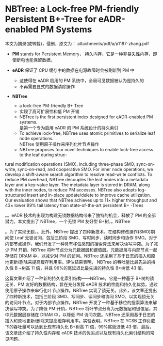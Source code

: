 # NBTree: a Lock-free PM-friendly Persistent B+-Tree for eADR-enabled PM Systems


本文为摘录(或转载)，侵删，原文为： attachments/pdf/a/p1187-zhang.pdf

-   **PM** stands for Persistent Memory， 持久内存，它是一种非易失性内存，即使断电也能保留数据。
-   **eADR** 保证了 CPU 缓存中的数据在电源故障时会被刷新到 PM 中
    -   这使得在 eADR 启用的 PM 系统中，全局可见数据被认为是持久的
    -   不再需要显式的数据清除操作

-   **NBTree**
    -   a lock-free PM-friendly B+ Tree
    -   实现了高可扩展性和低 PM 开销
    -   NBTree is the first persistent index designed for eADR-enabled PM systems. <br />
        是第一个专为启用 eADR 的 PM 系统设计的持久索引
    -   To achieve lock-free, NBTree uses atomic primitives to serialize leaf node operations. <br />
        NBTree 使用原子操作来序列化叶节点操作
    -   NBTree proposes four novel techniques to enable lock-free access to the leaf during struc-

tural modification operations (SMO), including three-phase SMO,
sync-on-write, sync-on-read, and cooperative SMO. For inner node
operations, we develop a shift-aware search algorithm to resolve
read-write conflicts. To reduce PM overhead, NBTree decouples
the leaf nodes into a metadata layer and a key-value layer. The
metadata layer is stored in DRAM, along with the inner nodes, to
reduce PM accesses. NBTree also adopts log-structured insert and
in-place update/delete to improve cache utilization. Our evaluation
shows that NBTree achieves up to 11× higher throughput and 43×
lower 99% tail latency than state-of-the-art persistent B+ -Trees

。。eADR 技术的出现为构建无锁数据结构带来了独特的机会，释放了 PM 的全部潜力。本文提出了
NBTree，一个无锁 PM 友好型 B+树，。NBTree

。为了实现无锁，。此外，NBTree 提出了四种新技术，在结构修改操作(SMO)期间使 Leaf 无锁访问，包括三阶段 SMO、写时同步、读时同步和协作 SMO。对于内部节点操作，我们开发了一种具有移位感知的搜索算法来解决读写冲突。为了减少
PM 开销，NBTree 将叶节点分为元数据层和键值层。元数据层与内部节点一起存储在 DRAM 中，以减少对
PM 的访问。NBTree 还采用了基于日志的插入和原地更新/删除来提高缓存利用率。评估结果表明，
NBTree 的吞吐量比最先进的持久性 B +树高 11 倍，并且 99%的尾延迟比最先进的持久性 B+树低 43 倍。

这篇文章介绍了一种新的持久化索引结构——NBTree，它是一种基于 B+树的锁无关、PM 友好的数据结构，旨在充分发挥 eADR 技术的性能和持久化优势。通过使用原子操作来串行化叶节点操作，NBTree 实现了锁无关。此外，该文章还提出了四种新技术，包括三阶段 SMO、写同步、读同步和协同 SMO，以实现锁无关的访问叶节点。对于内部节点操作，NBTree 开发了一种基于移位的搜索算法来解决读写冲突。为了降低 PM 开销，NBTree 将叶节点分离为元数据层和键值层，其中元数据层存储在 DRAM 中，以降低 PM 访问次数。NBTree 还采用基于日志的插入和原地更新/删除来提高缓存利用率。实验表明，NBTree 在
YCSB 工作负载下的吞吐量可以达到比现有持久化 B+树高 11 倍，99%尾延迟低 43 倍。最后，该文章还介绍了持久性内存和 eADR 技术的优劣点以及现有持久化索引结构的常见问题。

